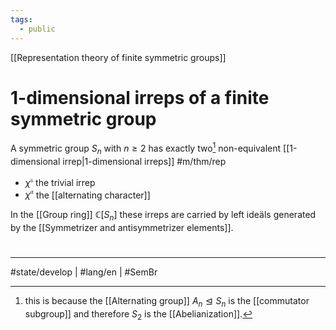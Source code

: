 ```yaml
---
tags:
  - public
---
```

[[Representation theory of finite symmetric groups]]
# 1-dimensional irreps of a finite symmetric group

A symmetric group $S_{n}$ with $n\geq 2$ has exactly two[^two] non-equivalent [[1-dimensional irrep|1-dimensional irreps]] #m/thm/rep

- $\chi^\mathfrak{s}$ the trivial irrep
- $\chi^\mathfrak{a}$ the [[alternating character]]

[^two]: this is because the [[Alternating group]] $A_{n} \trianglelefteq S_{n}$ is the [[commutator subgroup]] and therefore $S_{2}$ is the [[Abelianization]].

In the [[Group ring]] $\mathbb{C}[S_{n}]$ these irreps are carried by left ideäls generated by the [[Symmetrizer and antisymmetrizer elements]].

#
---
#state/develop | #lang/en | #SemBr
